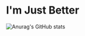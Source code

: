 # I'm Just Better

![Anurag's GitHub stats](https://github-readme-stats.vercel.app/api?username=anshnk&show_icons=true&theme=merko)

